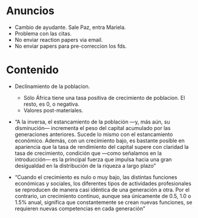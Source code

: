 # Anuncios


- Cambio de ayudante. Sale Paz, entra Mariela. 
- Problema con las citas.
- No enviar reaction papers via email. 
- No enviar papers para pre-correccion los fds.


# Contenido

* Declinamiento de la poblacion. 
    - Sólo África tiene una tasa positiva de crecimiento de poblacion. El resto, es 0, o negativa.
    - Valores post-materiales.

* “A la inversa, el estancamiento de la población —y, más aún, su disminución— incrementa el peso del capital acumulado por las generaciones anteriores. Sucede lo mismo con el estancamiento económico. Además, con un crecimiento bajo, es bastante posible en apariencia que la tasa de rendimiento del capital supere con claridad la tasa de crecimiento, condición que —como señalamos en la introducción— es la principal fuerza que impulsa hacia una gran desigualdad en la distribución de la riqueza a largo plazo”

* “Cuando el crecimiento es nulo o muy bajo, las distintas funciones económicas y sociales, los diferentes tipos de actividades profesionales se reproducen de manera casi idéntica de una generación a otra. Por el contrario, un crecimiento continuo, aunque sea únicamente de 0.5, 1.0 o 1.5% anual, significa que constantemente se crean nuevas funciones, se requieren nuevas competencias en cada generación”